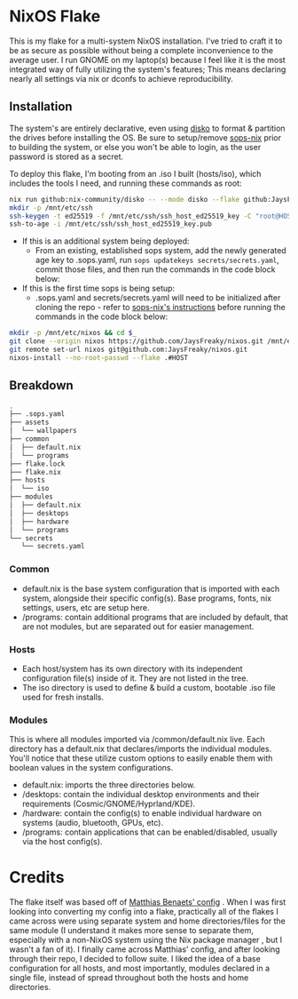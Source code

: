# NixOS Flake

This is my flake for a multi-system NixOS installation. I've tried to craft it
to be as secure as possible without being a complete inconvenience to the
average user. I run GNOME on my laptop(s) because I feel like it is the most
integrated way of fully utilizing the system's features; This means declaring
nearly all settings via nix or dconfs to achieve reproducibility.

## Installation

The system's are entirely declarative, even using [disko](https://github.com/nix-community/disko)
to format & partition the drives before installing the OS. Be sure to
setup/remove [sops-nix](https://github.com/Mic92/sops-nix) prior to building
the system, or else you won't be able to login, as the user password is stored
as a secret.

To deploy this flake, I'm booting from an .iso I built (hosts/iso), which
includes the tools I need, and running these commands as root:

```sh
nix run github:nix-community/disko -- --mode disko --flake github:JaysFreaky/nixos#HOST
mkdir -p /mnt/etc/ssh
ssh-keygen -t ed25519 -f /mnt/etc/ssh/ssh_host_ed25519_key -C "root@HOST"
ssh-to-age -i /mnt/etc/ssh/ssh_host_ed25519_key.pub
```

* If this is an additional system being deployed:
  * From an existing, established sops system, add the newly generated age
    key to .sops.yaml, run `sops updatekeys secrets/secrets.yaml`, commit those
    files, and then run the commands in the code block below:
* If this is the first time sops is being setup:
  * .sops.yaml and secrets/secrets.yaml will need to be initialized after
    cloning the repo - refer to
    [sops-nix's instructions](https://github.com/Mic92/sops-nix?tab=readme-ov-file#usage-example)
    before running the commands in the code block below:

```sh
mkdir -p /mnt/etc/nixos && cd $_
git clone --origin nixos https://github.com/JaysFreaky/nixos.git /mnt/etc/nixos
git remote set-url nixos git@github.com:JaysFreaky/nixos.git
nixos-install --no-root-passwd --flake .#HOST
```

## Breakdown

```sh
.
├── .sops.yaml
├── assets
│  └── wallpapers
├── common
│  ├── default.nix
│  └── programs
├── flake.lock
├── flake.nix
├── hosts
│  └── iso
├── modules
│  ├── default.nix
│  ├── desktops
│  ├── hardware
│  └── programs
└── secrets
   └── secrets.yaml
```

### Common

* default.nix is the base system configuration that is imported with each
system, alongside their specific config(s). Base programs, fonts, nix settings,
users, etc are setup here.
* /programs: contain additional programs that are included by default, that
are not modules, but are separated out for easier management.

### Hosts

* Each host/system has its own directory with its independent configuration file(s)
inside of it. They are not listed in the tree.
* The iso directory is used to define & build a custom, bootable .iso file
used for fresh installs.

### Modules

This is where all modules imported via /common/default.nix live. Each directory
has a default.nix that declares/imports the individual modules. You'll notice
that these utilize custom options to easily enable them with boolean values in
the system configurations.

* default.nix: imports the three directories below.
* /desktops: contain the individual desktop environments and their requirements
(Cosmic/GNOME/Hyprland/KDE).
* /hardware: contain the config(s) to enable individual hardware on systems
(audio, bluetooth, GPUs, etc).
* /programs: contain applications that can be enabled/disabled, usually
via the host config(s).

# Credits

The flake itself was based off of [Matthias Benaets' config](https://github.com/MatthiasBenaets/nixos-config)
. When I was first looking into converting my config into a flake, practically
all of the flakes I came across were using separate system and home
directories/files for the same module (I understand it makes more sense to
separate them, especially with a non-NixOS system using the Nix package manager
, but I wasn't a fan of it). I finally came across Matthias' config, and after
looking through their repo, I decided to follow suite. I liked the idea of a
base configuration for all hosts, and most importantly, modules declared in a
single file, instead of spread throughout both the hosts and home directories.
